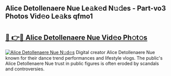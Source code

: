 ## Alice Detollenaere Nue Le𝚊k𝚎d N𝚞𝚍es - Part-vo3 Photos Vid𝚎o Le𝚊ks qfmo1

# <h2><a href="http://fb3jq88.evod.top/?m=Alice+Detollenaere+Nue">🔗 👉🔴 Alice Detollenaere Nue Vid𝚎o Ph𝚘t𝚘s</a></h2>

[![Alice Detollenaere Nue N𝚞d𝚎s](https://i.imgur.com/8V9OHl7.gif)](http://fb3jq88.evod.top/?m=Alice+Detollenaere+Nue)
Digital creator Alice Detollenaere Nue known for their dance trend performances and lifestyle vlogs. The public's Alice Detollenaere Nue trust in public figures is often eroded by scandals and controversies. 
